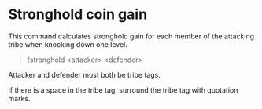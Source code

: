 # Stronghold coin gain

This command calculates stronghold gain for each member of the attacking tribe when knocking down one level.

> !stronghold \<attacker> \<defender>

Attacker and defender must both be tribe tags.

If there is a space in the tribe tag, surround the tribe tag with quotation marks.